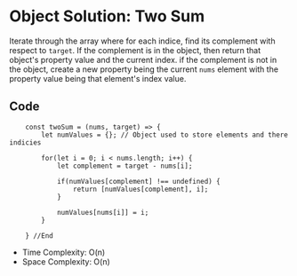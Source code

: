# Object Solution: Two Sum

Iterate through the array where for each indice, find its complement with respect to `target`. If the complement is in the object, then return that object's property value and the current index. if the complement is not in the object, create a new property being the current `nums` element with the property value being that element's index value.

## Code

```
    const twoSum = (nums, target) => {
        let numValues = {}; // Object used to store elements and there indicies

        for(let i = 0; i < nums.length; i++) {
            let complement = target - nums[i];

            if(numValues[complement] !== undefined) {
                return [numValues[complement], i];
            }

            numValues[nums[i]] = i;
        }

    } //End
```

- Time Complexity: O(n)
- Space Complexity: O(n)
